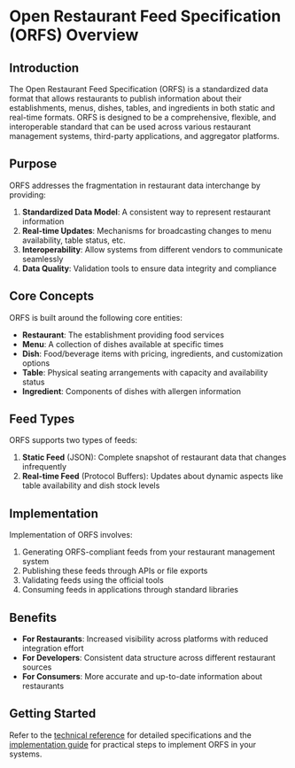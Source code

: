 # Open Restaurant Feed Specification (ORFS) Overview

## Introduction

The Open Restaurant Feed Specification (ORFS) is a standardized data format that allows restaurants to publish information about their establishments, menus, dishes, tables, and ingredients in both static and real-time formats. ORFS is designed to be a comprehensive, flexible, and interoperable standard that can be used across various restaurant management systems, third-party applications, and aggregator platforms.

## Purpose

ORFS addresses the fragmentation in restaurant data interchange by providing:

1. **Standardized Data Model**: A consistent way to represent restaurant information
2. **Real-time Updates**: Mechanisms for broadcasting changes to menu availability, table status, etc.
3. **Interoperability**: Allow systems from different vendors to communicate seamlessly
4. **Data Quality**: Validation tools to ensure data integrity and compliance

## Core Concepts

ORFS is built around the following core entities:

- **Restaurant**: The establishment providing food services
- **Menu**: A collection of dishes available at specific times
- **Dish**: Food/beverage items with pricing, ingredients, and customization options
- **Table**: Physical seating arrangements with capacity and availability status
- **Ingredient**: Components of dishes with allergen information

## Feed Types

ORFS supports two types of feeds:

1. **Static Feed** (JSON): Complete snapshot of restaurant data that changes infrequently
2. **Real-time Feed** (Protocol Buffers): Updates about dynamic aspects like table availability and dish stock levels

## Implementation

Implementation of ORFS involves:

1. Generating ORFS-compliant feeds from your restaurant management system
2. Publishing these feeds through APIs or file exports
3. Validating feeds using the official tools
4. Consuming feeds in applications through standard libraries

## Benefits

- **For Restaurants**: Increased visibility across platforms with reduced integration effort
- **For Developers**: Consistent data structure across different restaurant sources
- **For Consumers**: More accurate and up-to-date information about restaurants

## Getting Started

Refer to the [technical reference](technical_reference.md) for detailed specifications and the [implementation guide](implementation_guide.md) for practical steps to implement ORFS in your systems.
